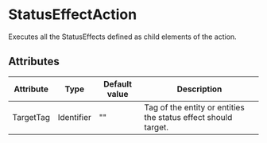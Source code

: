 # StatusEffectAction

Executes all the StatusEffects defined as child elements of the action.

## Attributes

| Attribute | Type       | Default value | Description                                                    |
|-----------|------------|---------------|----------------------------------------------------------------|
| TargetTag | Identifier | ""            | Tag of the entity or entities the status effect should target. |



